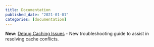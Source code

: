 ```yaml
---
title: Documentation
published_date: "2021-01-01"
categories: [documentation]
---
```

**New:** [Debug Caching Issues](/debug-cache) - New troubleshooting guide to assist in resolving cache conflicts.
